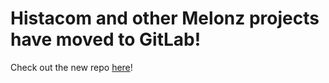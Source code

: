 # Histacom and other Melonz projects have moved to GitLab!
Check out the new repo [here](https://gitlab.com/Melonz/Histacom2)!

